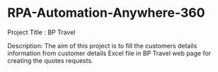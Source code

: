 # RPA-Automation-Anywhere-360

Project Title : BP Travel

Description: The aim of this project is to fill the customers details information from customer details Excel file in BP Travel web page for creating the quotes requests.

